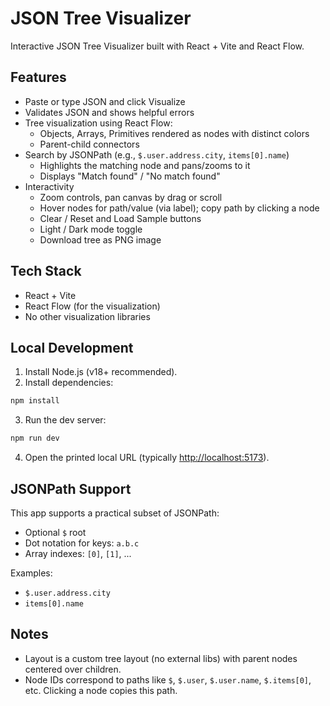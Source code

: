 # JSON Tree Visualizer

Interactive JSON Tree Visualizer built with React + Vite and React Flow.

## Features

-   Paste or type JSON and click Visualize
-   Validates JSON and shows helpful errors
-   Tree visualization using React Flow:
    -   Objects, Arrays, Primitives rendered as nodes with distinct colors
    -   Parent-child connectors
-   Search by JSONPath (e.g., `$.user.address.city`, `items[0].name`)
    -   Highlights the matching node and pans/zooms to it
    -   Displays "Match found" / "No match found"
-   Interactivity
    -   Zoom controls, pan canvas by drag or scroll
    -   Hover nodes for path/value (via label); copy path by clicking a node
    -   Clear / Reset and Load Sample buttons
    -   Light / Dark mode toggle
    -   Download tree as PNG image


## Tech Stack

-   React + Vite
-   React Flow (for the visualization)
-   No other visualization libraries

## Local Development

1.  Install Node.js (v18+ recommended).
2.  Install dependencies:

```powershell
npm install
```

3.  Run the dev server:

```powershell
npm run dev
```

4.  Open the printed local URL (typically [http://localhost:5173](http://localhost:5173)).

## JSONPath Support

This app supports a practical subset of JSONPath:

-   Optional `$` root
-   Dot notation for keys: `a.b.c`
-   Array indexes: `[0]`, `[1]`, ...

Examples:

-   `$.user.address.city`
-   `items[0].name`

## Notes

-   Layout is a custom tree layout (no external libs) with parent nodes centered over children.
-   Node IDs correspond to paths like `$`, `$.user`, `$.user.name`, `$.items[0]`, etc. Clicking a node copies this path.